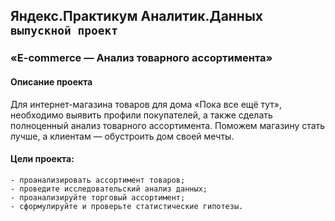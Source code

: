 ## Яндекс.Практикум Аналитик.Данных `выпускной проект`

### «E-commerce — Анализ товарного ассортимента»
#### Описание проекта

Для интернет-магазина товаров для дома «Пока все ещё тут», необходимо выявить профили покупателей, а также сделать полноценный анализ товарного ассортимента. Поможем магазину стать лучше, а клиентам — обустроить дом своей мечты.

#### Цели проекта: 

    - проанализировать ассортимент товаров;
    - проведите исследовательский анализ данных;
    - проанализируйте торговый ассортимент;
    - сформулируйте и проверьте статистические гипотезы.
